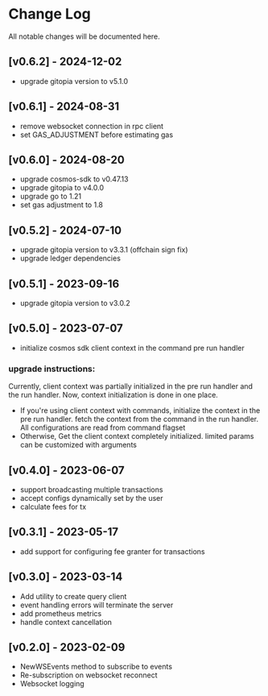 # Change Log

All notable changes will be documented here.

## [v0.6.2] - 2024-12-02

- upgrade gitopia version to v5.1.0

## [v0.6.1] - 2024-08-31

- remove websocket connection in rpc client
- set GAS_ADJUSTMENT before estimating gas

## [v0.6.0] - 2024-08-20

- upgrade cosmos-sdk to v0.47.13
- upgrade gitopia to v4.0.0
- upgrade go to 1.21
- set gas adjustment to 1.8

## [v0.5.2] - 2024-07-10

- upgrade gitopia version to v3.3.1 (offchain sign fix)
- upgrade ledger dependencies

## [v0.5.1] - 2023-09-16

- upgrade gitopia version to v3.0.2

## [v0.5.0] - 2023-07-07

- initialize cosmos sdk client context in the command pre run handler

### upgrade instructions:
Currently, client context was partially initialized in the pre run handler and the run handler. Now, context initialization is done in one place.
- If you're using client context with commands, initialize the context in the pre run handler. fetch the context from the command in the run handler. All configurations are read from command flagset
- Otherwise, Get the client context completely initialized. limited params can be customized with arguments

## [v0.4.0] - 2023-06-07

- support broadcasting multiple transactions
- accept configs dynamically set by the user
- calculate fees for tx

## [v0.3.1] - 2023-05-17

- add support for configuring fee granter for transactions

## [v0.3.0] - 2023-03-14

- Add utility to create query client
- event handling errors will terminate the server
- add prometheus metrics
- handle context cancellation

## [v0.2.0] - 2023-02-09

- NewWSEvents method to subscribe to events
- Re-subscription on websocket reconnect
- Websocket logging
